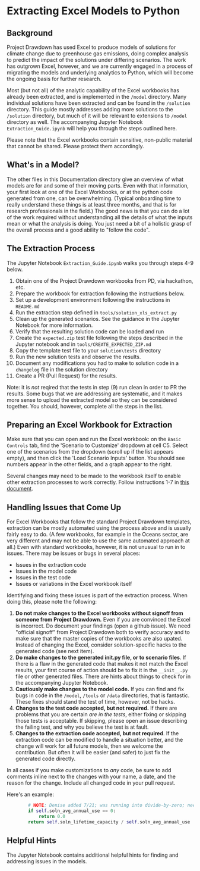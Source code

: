 # Extracting Excel Models to Python

## Background

Project Drawdown has used Excel to produce models of solutions for climate change due to greenhouse gas emissions, doing complex analysis to predict the impact of the solutions under differing scenarios.  The work has outgrown Excel, however, and we are currently engaged in a process of migrating the models and underlying analytics to Python, which will become the ongoing basis for further research.

Most (but not all) of the analytic capability of the Excel workbooks has already been extracted, and is implemented in the `/model` directory.  Many individual solutions have been extracted and can be found in the `/solution` directory.  This guide mostly addresses adding more solutions to the `/solution` directory, but much of it will be relevant to extensions to `/model` directory as well.
The accompanying Jupyter Notebook `Extraction_Guide.ipynb` will help you through the steps outlined here.

Please note that the Excel workbooks contain sensitive, non-public material that cannot be shared.  Please protect them accordingly.

## What's in a Model?

The other files in this Documentation directory give an overview of what models are for and some of their
moving parts.
Even with that information, your first look at one of the Excel Workbooks, or at the python code generated from one, can be overwhelming.  (Typical onboarding
time to really understand these things is at least three months, and that is for research professionals in the field.)
The good news is that you can do a lot of the work required without understanding all the details of what the inputs mean or
what the analysis is doing.  You just need a bit of a holistic grasp of the overall process and a good ability to "follow the code".

## The Extraction Process

The Jupyter Notebook `Extraction_Guide.ipynb` walks you through steps 4-9 below.

  1. Obtain one of the Project Drawdown workbooks from PD, via hackathon, etc. 
  2. Prepare the workbook for extraction following the instructions below.
  3. Set up a development environment following the instructions in `README.md`
  4. Run the extraction step defined in `tools/solution_xls_extract.py`
  5. Clean up the generated scenarios.  See the guidance in the Jupyter Notebook for more information.
  5. Verify that the resulting solution code can be loaded and run
  6. Create the `expected.zip` test file following the steps described in the Jupyter notebook and in `tools/CREATE_EXPECTED_ZIP.md`
  7. Copy the template test file to your `solution\tests` directory
  8. Run the new solution tests and observe the results.
  9. Document any modifications you had to make to solution code in a `changelog` file in the solution directory
  10. Create a PR (Pull Request) for the results.

Note: it is _not_ reqired that the tests in step (9) run clean in order to PR the results.  Some bugs that we are addressing are
systematic, and it makes more sense to upload the extracted model so they can be considered together.
You should, however, complete all the steps in the list.

## Preparing an Excel Workbook for Extraction

Make sure that you can open and run the Excel workbook:  on the `Basic Controls` tab, find the 'Scenario to Customize' dropdown at cell C5.  Select one of the scenarios from the dropdown (scroll up if the list appears empty), and then click the 'Load Scenario Inputs' button.  You should see numbers appear in the other fields, and a graph appear to the right.

Several changes may need to be made to the workbook itself to enable other extraction processes to work correctly.  Follow instructions 1-7 in [this document](https://docs.google.com/document/d/1OiKg3_OOGjYOUdnHTQuZggsko5n31qv_YV4h77E3LHk/edit?usp=sharing).

## Handling Issues that Come Up

For Excel Workbooks that follow the standard Project Drawdown templates, extraction can be mostly automated using the process above and is usually fairly easy to do.  (A few workbooks, for example in the Oceans sector, are very different and may not be able to use the same automated approach at all.)  Even with standard workbooks, however, it is not unusual to run in to issues.  There may be issues or bugs in several places:
 * Issues in the extraction code
 * Issues in the model code
 * Issues in the test code
 * Issues or variations in the Excel workbook itself

Identifying and fixing these issues is part of the extraction process.  When doing this, please note the following:
 1. **Do not make changes to the Excel workbooks without signoff from someone from Project Drawdown.**  Even if you are convinced the Excel is incorrect.  Do document your findings (open a github issue). We need "official signoff" from Project Drawdown both to verify accuracy and to make sure that the master copies of the workbooks are also upated.
 Instead of changing the Excel, consider solution-specific hacks to the generated code (see next item).
 2. **Do make changes to the generated __init__.py file, or to scenario files**.  If there is a flaw in the generated code that makes it not match the Excel results, your first course of action should be to fix it in the `__init__.py` file or other generated files. There are hints about things to check for in the accompanying Jupyter Notebook.
 3. **Cautiously make changes to the model code.**  If you can find and fix bugs in code in the `/model`, `/tools` or `/data` directories, that is fantastic.  These fixes should stand the test of time, however, not be hacks.
 4. **Changes to the test code accepted, but not required.** If there are problems that you are certain _are in the tests_, either fixing or skipping those tests is acceptable.  If skipping, please open an issue describing the failing test, and why you believe the test is at fault.
 5. **Changes to the extraction code accepted, but not required**.  If the extraction code can be modified to handle a situation better, and the change will work for all future models, then we welcome the contribution. But often it will be easier (and safer) to just fix the generated code directly.

In all cases if you make customizations to *any* code, be sure to add comments inline next to the changes with your name, a date, and the reason for the change.  Include all changed code in your pull request.

Here's an example:
```python
        # NOTE: Denise added 7/21; was running into divide-by-zero; need to check if this is appropriate
        if self.soln_avg_annual_use == 0:
            return 0.0
        return self.soln_lifetime_capacity / self.soln_avg_annual_use
```

## Helpful Hints

The Jupyter Notebook contains additional helpful hints for finding and addressing issues in the models.
